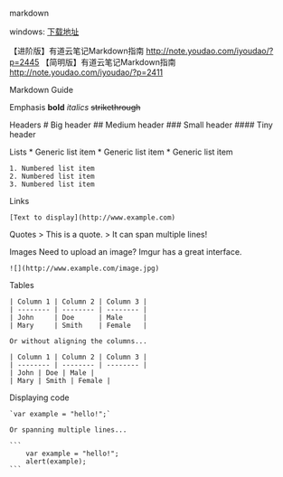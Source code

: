 markdown

windows: [下载地址](https://markdownpad.com/download.html)

 【进阶版】有道云笔记Markdown指南 http://note.youdao.com/iyoudao/?p=2445
 【简明版】有道云笔记Markdown指南 http://note.youdao.com/iyoudao/?p=2411


 Markdown Guide

 Emphasis
 	**bold**
 	*italics*
 	~~strikethrough~~

 Headers
 	# Big header
 	## Medium header
 	### Small header
 	#### Tiny header

 Lists
 	* Generic list item
 	* Generic list item
 	* Generic list item

 	1. Numbered list item
 	2. Numbered list item
 	3. Numbered list item
 Links

 	[Text to display](http://www.example.com)

 Quotes
 	> This is a quote.
 	> It can span multiple lines!

 Images   Need to upload an image? Imgur has a great interface.

 	![](http://www.example.com/image.jpg)

 Tables

 	| Column 1 | Column 2 | Column 3 |
 	| -------- | -------- | -------- |
 	| John     | Doe      | Male     |
 	| Mary     | Smith    | Female   |

 	Or without aligning the columns...

 	| Column 1 | Column 2 | Column 3 |
 	| -------- | -------- | -------- |
 	| John | Doe | Male |
 	| Mary | Smith | Female |

 Displaying code

 	`var example = "hello!";`

 	Or spanning multiple lines...

 	```
 		var example = "hello!";
 		alert(example);
 	```
